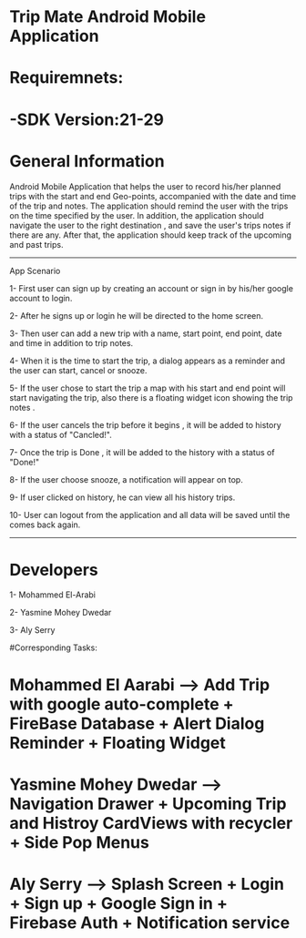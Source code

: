# Trip Mate Android Mobile Application
# Requiremnets:
# -SDK Version:21-29

# General Information


Android Mobile Application that helps the user to record his/her planned trips with the start and end Geo-points,
accompanied with the date and time of the trip and notes.
The application should remind the user with the trips on the time specified by the user.
In addition, the application should navigate the user to the right destination , and save the user's trips notes if there are any.
After that, the application should keep track of the upcoming and past trips.

----------------------------------------------------------------------------------------------------------------------------------------

App Scenario

  1- First user can sign up by creating an account or sign in by his/her google account to login.

  2- After he signs up or login he will be directed to the home screen.

  3- Then user can add a new trip with a name, start point, end point,  date and time in addition to trip notes.

  4- When it is the time to start the trip, a dialog  appears  as a reminder and the user can start, cancel or snooze.

  5- If the user chose to start the trip a map with his start and end point will start navigating the trip, also there is a floating widget icon  showing the trip notes .

  6- If the user cancels the trip before it begins , it will be added to history with a status of "Cancled!".

  7- Once the trip is Done , it will be added to the history with a status of "Done!"

  8- If the user choose snooze, a notification  will appear on top.

  9- If user clicked on history, he can view all his history trips.

  10- User can logout from the application and all data will be saved until the comes back again.

----------------------------------------------------------------------------------------------------------------------------------------
# Developers
  1- Mohammed El-Arabi

  2- Yasmine Mohey Dwedar

  3- Aly Serry

 #Corresponding Tasks:
# Mohammed El Aarabi --> Add Trip with google auto-complete + FireBase Database  + Alert Dialog Reminder + Floating Widget 
# Yasmine Mohey Dwedar --> Navigation Drawer + Upcoming Trip and Histroy CardViews with recycler + Side Pop Menus
#           Aly Serry --> Splash Screen + Login + Sign up + Google Sign in + Firebase Auth + Notification service  


